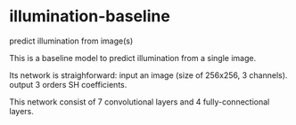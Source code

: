 # illumination-baseline

predict illumination from image(s)

This is a baseline model to predict illumination from a single image.

Its network is straighforward:
	input an image (size of 256x256, 3 channels).
	output 3 orders SH coefficients.

This network consist of 7 convolutional layers and 4 fully-connectional layers.
